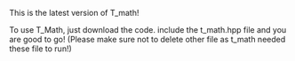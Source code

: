 <h>This is the latest version of T_math!</h>
<p>To use T_Math, just download the code. include the t_math.hpp file and you are good to go! (Please make sure not to delete other file as t_math needed these file to run!)</p>

